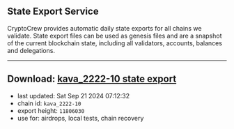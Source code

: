 ## State Export Service
CryptoCrew provides automatic daily state exports for all chains we validate. State export files can be used as genesis files and are a snapshot of the current blockchain state, including all validators, accounts, balances and delegations.

---
**Download: [kava_2222-10 state export](https://dl-eu2.ccvalidators.com/SERVICE/kava/kava_2222-10_export_11806030.json)**
---

- last updated: Sat Sep 21 2024 07:12:32
- chain id: `kava_2222-10`
- export height: `11806030`
- use for: airdrops, local tests, chain recovery
